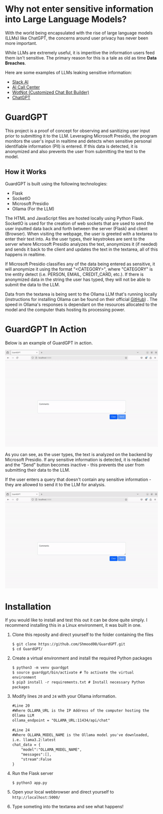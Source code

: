 # Why not enter sensitive information into Large Language Models?
With the world being encapsulated with the rise of large language models (LLMs) like ChatGPT, the concerns around user privacy has never been more important.

While  LLMs are extremely useful, it is imperitive the information users feed them isn't sensitive. The primary reason for this is a tale as old as time **Data Breaches**.

Here are some examples of LLMs leaking sensitive information:
* [Slack AI](https://www.theregister.com/2024/08/21/slack_ai_prompt_injection/)
* [AI Call Center](https://www.techradar.com/pro/security/millions-of-conversations-leaked-after-ai-call-center-hacked)
* [WotNot  (Customized Chat Bot Builder)](https://cybernews.com/security/wotnot-exposes-346k-sensitive-customer-files/)
* [ChatGPT](https://www.spiceworks.com/tech/artificial-intelligence/news/chatgpt-leaks-sensitive-user-data-openai-suspects-hack/)

# GuardGPT

This project is a proof of concept for observing and sanitizing user input prior to submitting it to the LLM. Leveraging Microsoft Presidio, the program monitors the user's input in realtime and detects when sensitive personal identifiable information (PII) is entered. If this data is detected, it is anonymized and also prevents the user from submitting the text to the model.

## How it Works
GuardGPT is built using the following technologies:
* Flask 
* SocketIO
* Microsoft Presidio
* Ollama (For the LLM)

The HTML and JavaScript files are hosted locally using Python Flask. SocketIO is used for the creation of web sockets that are used to send the user inputted data back and forth between the server (Flask) and client (Browser). When visiting the webpage, the user is greeted with a textarea to enter their text into. As the user types, their keystrokes are sent to the server where Microsoft Presidio analyzes the text, anonymizes it (if needed) and sends it back to the client and updates the text in the textarea, all of this happens in realtime.

If Microsoft Presidio classifies any of the data being entered as sensitive, it will anonymize it using the format "\<CATEGORY>", where "CATEGORY" is tne entity detect (i.e. PERSON, EMAIL, CREDIT_CARD, etc.). If there is anonymized data in the string the user has typed, they will not be able to submit the data to the LLM.

Data from the textarea is being sent to the Ollama LLM that's running locally (instructions for installing Ollama can be found on their official [GitHub](https://github.com/ollama/ollama)) . The speed in Ollama's responses is dependant on the resources allocated to the model and the computer thats hosting its processing power.

# GuardGPT In Action
Below is an example of GuardGPT in action.

![guardgpt-anonymized](images/guargpt-anonymized.gif)

As you can see, as the user types, the text is analyzed on the backend by Microsoft Presidio. If any sensitive information is detected, it is redacted and the "Send" button becomes inactive - this prevents the user from submitting their data to the LLM.

If the user enters a query that doesn't contain any sensitive information - they are allowed to send it to the LLM for analysis.

![guardgpt-working](images/guargpt-working.gif)

# Installation


If you would like to install and test this out it can be done quite simply. I recommend installing this in a Linux environment, it was built in one.
1. Clone this reposity and direct yourself to the folder containing the files
    ```
	$ git clone https://github.com/Shmood00/GuardGPT.git
	$ cd GuardGPT/
	```
	
2. Create a virtual environment and install the required Python packages
    ```
	$ python3 -m venv guardgpt
	$ source guardgpt/bin/activate # To activate the virtual environment
	$ pip3 install -r requirements.txt # Install necessary Python packages
	```

3. Modify lines `20` and `24` with your Ollama information.
    ```
	#Line 20
	#Where OLLAMA_URL is the IP Address of the computer hosting the Ollama LLM
	ollama_endpoint = "OLLAMA_URL:11434/api/chat" 
	
	#Line 24
	#Where OLLAMA_MODEL_NAME is the Ollama model you've downloaded, i.e. llama3.2:latest
	chat_data = {
    	"model":"OLLAMA_MODEL_NAME",
    	"messages":[],
    	"stream":False
	}
	```


4. Run the Flask server
    ```
	$ python3 app.py
	```

5. Open your local webbrowser and direct yourself to `http://localhost:5000/`
6. Type someting into the textarea and see what happens!
